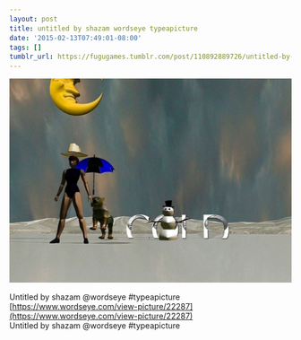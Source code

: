 ```yaml
---
layout: post
title: untitled by shazam wordseye typeapicture
date: '2015-02-13T07:49:01-08:00'
tags: []
tumblr_url: https://fugugames.tumblr.com/post/110892889726/untitled-by-shazam-wordseye-typeapicture
---
```

 ![](/tumblr_files/tumblr_njpnlph65i1tgne1po1_1280.jpg)  

Untitled by shazam @wordseye #typeapicture  
[https://www.wordseye.com/view-picture/22287](https://www.wordseye.com/view-picture/22287)  
Untitled by shazam @wordseye #typeapicture

